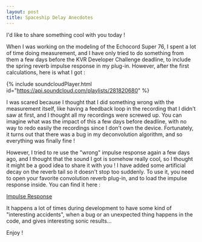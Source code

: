 ```yaml
---
layout: post
title: Spaceship Delay Anecdotes
---
```


I'd like to share something cool with you today !

When I was working on the modeling of the Echocord Super 76, I spent a lot of time doing measurement, and I have only tried to do something from them a few days before the KVR Developer Challenge deadline, to include the spring reverb impulse response in my plug-in. However, after the first calculations, here is what I got :

{% include soundcloudPlayer.html id="https://api.soundcloud.com/playlists/281820680" %}

I was scared because I thought that I did something wrong with the measurement itself, like having a feedback loop in the recording that I didn't saw at first, and I thought all my recordings were screwed up. You can imagine what was the impact of this a few days before deadline, with no way to redo easily the recordings since I don't own the device. Fortunately, it turns out that there was a bug in my deconvolution algorithm, and so everything was finally fine !

However, I tried to re use the "wrong" impulse response again a few days ago, and I thought that the sound I got is somehow really cool, so I thought it might be a good idea to share it with you ! I have added some artificial decay on the reverb tail so it doesn't stop too suddenly. To use it, you need to open your favorite convolution reverb plug-in, and to load the impulse response inside. You can find it here :

[Impulse Response](http://musicalentropy.github.io/files/ErrorImpulseResponse.wav)

It happens a lot of times during development to have some kind of "interesting accidents", when a bug or an unexpected thing happens in the code, and gives interesting sonic results...

Enjoy !